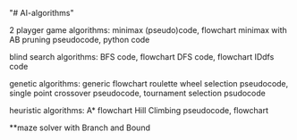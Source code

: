 "# AI-algorithms" 

2 playger game algorithms:
  minimax (pseudo)code, flowchart
  minimax with AB pruning pseudocode, python code
  
 blind search algorithms:
  BFS code, flowchart
  DFS code, flowchart
  IDdfs code
  
 genetic algorithms:
  generic flowchart
  roulette wheel selection pseudocode,
  single point crossover pseudocode,
  tournament selection psudocode
 
 heuristic algorithms:
  A* flowchart
  Hill Climbing pseudocode, flowchart
  
**maze solver with Branch and Bound
 

